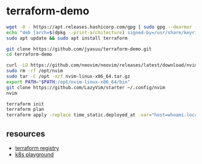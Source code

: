 # terraform-demo


```sh
wget -O - https://apt.releases.hashicorp.com/gpg | sudo gpg --dearmor -o /usr/share/keyrings/hashicorp-archive-keyring.gpg
echo "deb [arch=$(dpkg --print-architecture) signed-by=/usr/share/keyrings/hashicorp-archive-keyring.gpg] https://apt.releases.hashicorp.com $(lsb_release -cs) main" | sudo tee /etc/apt/sources.list.d/hashicorp.list
sudo apt update && sudo apt install terraform
```

```sh
git clone https://github.com/jyasuu/terraform-demo.git
cd terraform-demo
```

```sh
curl -LO https://github.com/neovim/neovim/releases/latest/download/nvim-linux-x86_64.tar.gz
sudo rm -rf /opt/nvim
sudo tar -C /opt -xzf nvim-linux-x86_64.tar.gz
export PATH="$PATH:/opt/nvim-linux-x86_64/bin"
git clone https://github.com/LazyVim/starter ~/.config/nvim
nvim

```


```sh
terraform init
terraform plan
terraform apply -replace time_static.deployed_at -var="host=whoami.localhost"
```




## resources

- [terraform registry](https://registry.terraform.io/providers/hashicorp/kubernetes/latest)
- [k8s playground](https://killercoda.com/playgrounds/scenario/kubernetes)

